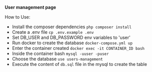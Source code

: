 **User management page**

How to Use:

- Install the composer dependencies `php composer install`
- Create a .env file `cp .env.example .env`
- Set DB_USER and DB_PASSWORD env variables to 'user'
- Run docker to create the database `docker-compose.yml up`
- Enter the container created `docker exec -it CONTAINER_ID bash` 
- Inside the container bash `mysql -uuser -puser`
- Choose the database `use users-management`
- Execute the content of `db.sql` file in the mysql to create the table
